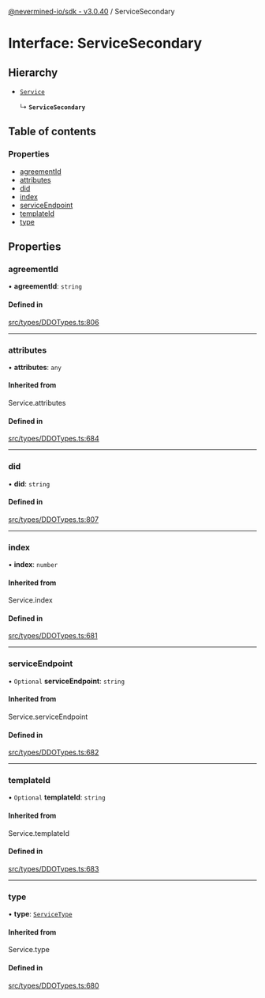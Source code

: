 [@nevermined-io/sdk - v3.0.40](../code-reference.md) / ServiceSecondary

# Interface: ServiceSecondary

## Hierarchy

- [`Service`](../code-reference.md#service)

  ↳ **`ServiceSecondary`**

## Table of contents

### Properties

- [agreementId](ServiceSecondary.md#agreementid)
- [attributes](ServiceSecondary.md#attributes)
- [did](ServiceSecondary.md#did)
- [index](ServiceSecondary.md#index)
- [serviceEndpoint](ServiceSecondary.md#serviceendpoint)
- [templateId](ServiceSecondary.md#templateid)
- [type](ServiceSecondary.md#type)

## Properties

### agreementId

• **agreementId**: `string`

#### Defined in

[src/types/DDOTypes.ts:806](https://github.com/nevermined-io/sdk-js/blob/b5e55eab9d0ebcc9023ac5ea2d4b30a77616251e/src/types/DDOTypes.ts#L806)

---

### attributes

• **attributes**: `any`

#### Inherited from

Service.attributes

#### Defined in

[src/types/DDOTypes.ts:684](https://github.com/nevermined-io/sdk-js/blob/b5e55eab9d0ebcc9023ac5ea2d4b30a77616251e/src/types/DDOTypes.ts#L684)

---

### did

• **did**: `string`

#### Defined in

[src/types/DDOTypes.ts:807](https://github.com/nevermined-io/sdk-js/blob/b5e55eab9d0ebcc9023ac5ea2d4b30a77616251e/src/types/DDOTypes.ts#L807)

---

### index

• **index**: `number`

#### Inherited from

Service.index

#### Defined in

[src/types/DDOTypes.ts:681](https://github.com/nevermined-io/sdk-js/blob/b5e55eab9d0ebcc9023ac5ea2d4b30a77616251e/src/types/DDOTypes.ts#L681)

---

### serviceEndpoint

• `Optional` **serviceEndpoint**: `string`

#### Inherited from

Service.serviceEndpoint

#### Defined in

[src/types/DDOTypes.ts:682](https://github.com/nevermined-io/sdk-js/blob/b5e55eab9d0ebcc9023ac5ea2d4b30a77616251e/src/types/DDOTypes.ts#L682)

---

### templateId

• `Optional` **templateId**: `string`

#### Inherited from

Service.templateId

#### Defined in

[src/types/DDOTypes.ts:683](https://github.com/nevermined-io/sdk-js/blob/b5e55eab9d0ebcc9023ac5ea2d4b30a77616251e/src/types/DDOTypes.ts#L683)

---

### type

• **type**: [`ServiceType`](../code-reference.md#servicetype)

#### Inherited from

Service.type

#### Defined in

[src/types/DDOTypes.ts:680](https://github.com/nevermined-io/sdk-js/blob/b5e55eab9d0ebcc9023ac5ea2d4b30a77616251e/src/types/DDOTypes.ts#L680)
